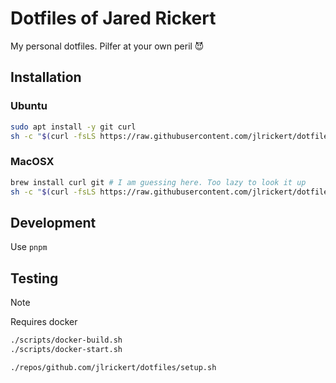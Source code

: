 # Dotfiles of Jared Rickert

My personal dotfiles. Pilfer at your own peril 😈

## Installation

### Ubuntu

```bash
sudo apt install -y git curl
sh -c "$(curl -fsLS https://raw.githubusercontent.com/jlrickert/dotfiles/main/setup.sh)"
```

### MacOSX

```bash
brew install curl git # I am guessing here. Too lazy to look it up
sh -c "$(curl -fsLS https://raw.githubusercontent.com/jlrickert/dotfiles/main/setup.sh)"
```

## Development

Use `pnpm`

## Testing

> [!NOTE]
>
> Requires docker

```bash
./scripts/docker-build.sh
./scripts/docker-start.sh
```

```bash
./repos/github.com/jlrickert/dotfiles/setup.sh
```
